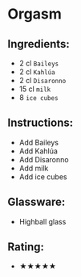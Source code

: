 # Orgasm

## Ingredients:
- 2 cl `Baileys`
- 2 cl `Kahlúa`
- 2 cl `Disaronno`
- 15 cl `milk`
- 8 `ice cubes`

## Instructions:
- Add Baileys
- Add Kahlúa
- Add Disaronno
- Add milk
- Add ice cubes

## Glassware:
- Highball glass

## Rating:
- ★★★★★